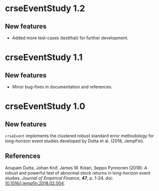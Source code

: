 # crseEventStudy 1.2
## New features

* Added more test-cases (testthat) for further development.

# crseEventStudy 1.1
## New features

* Minor bug-fixes in documentation and references.

# crseEventStudy 1.0
## New features

`crseEvent` implements the clustered robust standard error methodology for long-horizon event studies developed by Dutta et al. (2018, JempFin).

## References
  Anupam Dutta, Johan Knif, James W. Kolari, Seppo Pynnonen (2018):
  A robust and powerful test of abnormal stock returns in long-horizon event studies.
  *Journal of Empirical Finance*, **47**, p. 1-24.
  doi: [10.1016/j.jempfin.2018.02.004](https://doi.org/10.1016/j.jempfin.2018.02.004).
